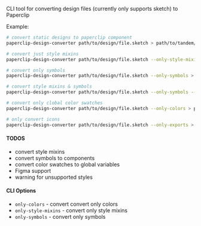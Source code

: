 CLI tool for converting design files (currently only supports sketch) to Paperclip

Example:

```bash
# convert static designs to paperclip component
paperclip-design-converter path/to/design/file.sketch > path/to/tandem/component.pc

# convert just style mixins
paperclip-design-converter path/to/design/file.sketch --only-style-mixins > path/to/tandem/mixins.pc

# convert only symbols
paperclip-design-converter path/to/design/file.sketch --only-symbols > path/to/tandem/mixins.pc

# convert style mixins & symbols
paperclip-design-converter path/to/design/file.sketch --only-symbols --only-style-mixins > path/to/tandem/mixins.pc

# convert only clobal color swatches
paperclip-design-converter path/to/design/file.sketch --only-colors > path/to/tandem/globals.pc

# only convert icons
paperclip-design-converter path/to/design/file.sketch --only-exports > path/to/tandem/icons.pc
```

#### TODOS

- convert style mixins
- convert symbols to components
- convert color swatches to global variables
- Figma support
- warning for unsupported styles

#### CLI Options

- `only-colors` - convert convert only colors
- `only-style-mixins` - convert only style mixins
- `only-symbols` - convert only symbols

####
